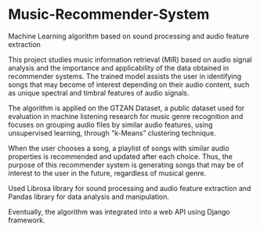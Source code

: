 # Music-Recommender-System
Machine Learning algorithm based on sound processing and audio feature extraction 

This project studies music information retrieval (MIR) based on audio signal analysis and the importance and applicability of the data obtained in recommender systems. The trained model assists the user in identifying songs that may become of interest depending on their audio content, such as unique spectral and timbral features of audio signals. 

The algorithm is applied on the GTZAN Dataset, a public dataset used for evaluation in machine listening research for music genre recognition and focuses on grouping audio files by similar audio features, using unsupervised learning, through "k-Means” clustering technique. 

When the user chooses a song, a playlist of songs with similar audio properties is recommended and updated after each choice. Thus, the purpose of this recommender system is generating songs that may be of interest to the user in the future, regardless of musical genre.

Used Librosa library for sound processing and audio feature extraction and Pandas library for data analysis and manipulation.

Eventually, the algorithm was integrated into a web API using Django framework.
